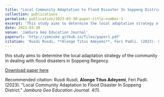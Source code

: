 ```yaml
---
title: "Local Community Adaptation to Flood Disaster In Soppeng District"
collection: publications
permalink: publication/2023-03-30-paper-title-number-1
excerpt: 'This study aims to determine the local adaptation strategy of the community in dealing with flood disasters in Soppeng Regency.'
date: 2023-03-30
venue: 'Jambura Geo Education Journal'
paperurl: 'http://yemioke.github.io/files/paper1.pdf'
citation: 'Rusdi Rusdi, **Alonge Titus Adeyemi**, Feri Padli. (2023). &quot; Local Community Adaptation to Flood Disaster In Soppeng District.&quot; <i>Jambura Geo Education Journal</i>. 4(1).'
---
```

this study aims to determine the local adaptation strategy of the community in dealing with flood disasters in Soppeng Regency.

[Download paper here](http://yemioke.github.io/files/paper1.pdf)

Recommended citation: Rusdi Rusdi, **Alonge Titus Adeyemi**, Feri Padli. (2023). "Local Community Adaptation to Flood Disaster In Soppeng District." <i>Jambura Geo Education Journal</i>. 4(1).
